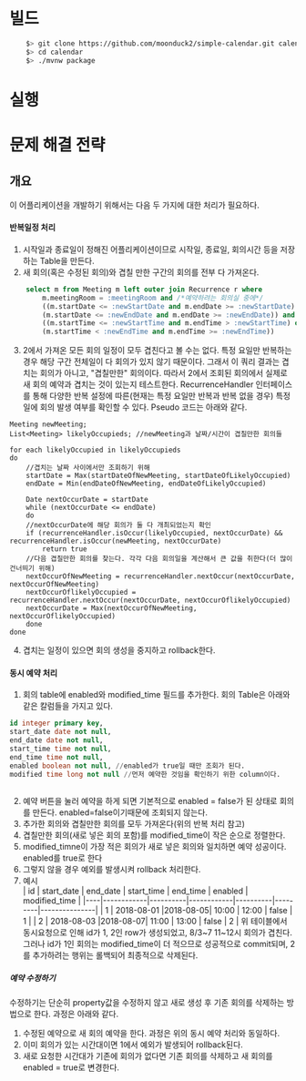 # 빌드
```bash
    $> git clone https://github.com/moonduck2/simple-calendar.git calendar
    $> cd calendar
    $> ./mvnw package
```

# 실행

# 문제 해결 전략

## 개요
이 어플리케이션을 개발하기 위해서는 다음 두 가지에 대한 처리가 필요하다.
#### 반복일정 처리  
1. 시작일과 종료일이 정해진 어플리케이션이므로 시작일, 종료일, 회의시간 등을 저장하는 Table을 만든다.  
2. 새 회의(혹은 수정된 회의)와 겹칠 만한 구간의 회의를 전부 다 가져온다. 
```sql
    select m from Meeting m left outer join Recurrence r where 
        m.meetingRoom = :meetingRoom and /*예약하려는 회의실 중에*/
        ((m.startDate <= :newStartDate and m.endDate >= :newStartDate) or /*회의 날짜가 겹쳐야하며*/
        (m.startDate <= :newEndDate and m.endDate >= :newEndDate)) and
        ((m.startTime <= :newStartTime and m.endTime > :newStartTime) or /*회의 시간이 겹쳐야 한다, 단 끝나는시간이나 시작시간이 겹치는건 상관 없다*/
        (m.startTime < :newEndTime and m.endTime >= :newEndTime))
```
3. 2에서 가져온 모든 회의 일정이 모두 겹친다고 볼 수는 없다. 특정 요일만 반복하는 경우 해당 구간 전체일이 다 회의가 있지 않기 때문이다. 그래서 이 쿼리 결과는 겹치는 회의가 아니고, "겹칠만한" 회의이다. 따라서 2에서 조회된 회의에서 실제로 새 회의 예약과 겹치는 것이 있는지 테스트한다. RecurrenceHandler 인터페이스를 통해 다양한 반복 설정에 따른(현재는 특정 요일만 반복과 반복 없을 경우) 특정일에 회의 발생 여부를 확인할 수 있다. Pseudo 코드는 아래와 같다.
```
Meeting newMeeting;
List<Meeting> likelyOccupieds; //newMeeting과 날짜/시간이 겹칠만한 회의들

for each likelyOccupied in likelyOccupieds
do
    //겹치는 날짜 사이에서만 조회하기 위해
    startDate = Max(startDateOfNewMeeting, startDateOfLikelyOccupied) 
    endDate = Min(endDateOfNewMeeting, endDateOfLikelyOccupied)
    
    Date nextOccurDate = startDate
    while (nextOccurDate <= endDate)
    do 
    //nextOccurDate에 해당 회의가 둘 다 개최되었는지 확인
    if (recurrenceHandler.isOccur(likelyOccupied, nextOccurDate) && recurrenceHandler.isOccur(newMeeting, nextOccurDate)
        return true
    //다음 겹칠만한 회의를 찾는다. 각각 다음 회의일을 계산해서 큰 값을 취한다(더 많이 건너띄기 위해)
    nextOccurOfNewMeeting = recurrenceHandler.nextOccur(nextOccurDate, nextOccurOfNewMeeting)
    nextOccurOflikelyOccupied = recurrenceHandler.nextOccur(nextOccurDate, nextOccurOflikelyOccupied)
    nextOccurDate = Max(nextOccurOfNewMeeting, nextOccurOflikelyOccupied)
    done
done
```
4. 겹치는 일정이 있으면 회의 생성을 중지하고 rollback한다.

#### 동시 예약 처리
1. 회의 table에 enabled와 modified_time 필드를 추가한다. 회의 Table은 아래와 같은 칼럼들을 가지고 있다.
```sql
id integer primary key,
start_date date not null,
end_date date not null,
start_time time not null,
end_time time not null,
enabled boolean not null, //enabled가 true일 때만 조회가 된다.
modified time long not null //먼저 예약한 것임을 확인하기 위한 column이다.
    
```
2. 예약 버튼을 눌러 예약을 하게 되면 기본적으로 enabled = false가 된 상태로 회의를 만든다. enabled=false이기때문에 조회되지 않는다.
3. 추가한 회의와 겹칠만한 회의를 모두 가져온다(위의 반복 처리 참고)
4. 겹칠만한 회의(새로 넣은 회의 포함)를 modified_time이 작은 순으로 정렬한다.
5. modified_timne이 가장 적은 회의가 새로 넣은 회의와 일치하면 예약 성공이다. enabled를 true로 한다
6. 그렇지 않을 경우 예외를 발생시켜 rollback 처리한다.
7. 예시  
| id | start_date | end_date | start_time | end_time | enabled | modified_time |
|----|------------|----------|------------|----------|---------|---------------|
| 1 | 2018-08-01  |2018-08-05| 10:00 | 12:00 | false | 1 |
| 2 | 2018-08-03  |2018-08-07| 11:00 | 13:00 | false | 2 |
위 테이블에서 동시요청으로 인해 id가 1, 2인 row가 생성되었고, 8/3~7 11~12시 회의가 겹친다. 그러나 id가 1인 회의는 modified_time이 더 적으므로 성공적으로 commit되며, 2를 추가하려는 행위는 롤백되어 최종적으로 삭제된다.

##### 예약 수정하기
수정하기는 단순히 property값을 수정하지 않고 새로 생성 후 기존 회의를 삭제하는 방법으로 한다. 과정은 아래와 같다.
1. 수정된 예약으로 새 회의 예약을 한다. 과정은 위의 동시 예약 처리와 동일하다.
2. 이미 회의가 있는 시간대이면 1에서 예외가 발생되어 rollback된다.
3. 새로 요청한 시간대가 기존에 회의가 없다면 기존 회의를 삭제하고 새 회의를 enabled = true로 변경한다.